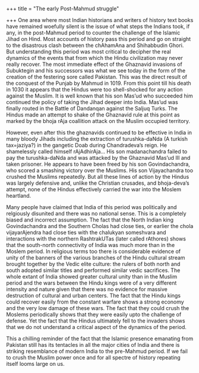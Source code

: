 +++
title = "The early Post-Mahmud struggle"

+++
One area where most Indian historians and writers of history text books
have remained woefully silent is the issue of what steps the Indians
took, if any, in the post-Mahmud period to counter the challenge of the
Islamic Jihad on Hind. Most accounts of history pass this period and go
on straight to the disastrous clash between the chAhamAna and
Shihabbudin Ghori. But understanding this period was most critical to
decipher the real dynamics of the events that from which the Hindu
civilization may never really recover. The most immediate effect of the
Ghaznavid invasions of Subuktegin and his successors was what we see
today in the form of the creation of the festering sore called Pakistan.
This was the direct result of the conquest of the Punjab by Mahmud in
1019. From this point till his death in 1030 it appears that the Hindus
were too shell-shocked for any action against the Muslim. It is well
known that his son Mas’ud who succeeded him continued the policy of
taking the Jihad deeper into India. Mas’ud was finally routed in the
Battle of Dandanqan against the Saljuq Turks. The Hindus made an attempt
to shake of the Ghaznavid rule at this point as marked by the bhoja rAja
coallition attack on the Muslim occupied territory.

However, even after this the ghaznavids continued to be effective in
India in many bloody Jihads including the extraction of turushka-daNda
(A turkish tax=jaziya?) in the gangetic Doab during Chandradeva’s reign.
He shamelessly called himself rAjAdhirAja… His son madanachandra failed
to pay the turushka-daNda and was attacked by the Ghaznavid Mas’ud III
and taken prisoner. He appears to have been freed by his son
Govindachandra, who scored a smashing victory over the Muslims. His son
Vijayachandra too crushed the Muslims repeatedly. But all these lines of
action by the Hindus was largely defensive and, unlike the Christian
crusades, and bhoja-deva’s attempt, none of the Hindus effectively
carried the war into the Moslem heartland.

Many people have claimed that India of this period was politically and
relgiously disunited and there was no national sense. This is a
completely biased and incorrect assumption. The fact that the North
Indian king Govindachandra and the Southern Cholas had close ties, or
earlier the chola vijayarAjendra had close ties with the chalukyan
someshvara and interactions with the northern RashtrakUTas (later called
rAthores) shows that the south-north connectivity of India was much more
than in the Moslem period. In religious terms too there is considerable
evidence of unity of the banners of the various branches of the Hindu
cultural stream brought together by the Vedic elite culture: the rulers
of both north and south adopted similar titles and performed similar
vedic sacrifices. The whole extant of India showed greater cultural
unity than in the Muslim period and the wars between the Hindu kings
were of a very different intensity and nature given that there was no
evidence for massive destruction of cultural and urban centers. The fact
that the Hindu kings could recover easily from the constant warfare
shows a strong economy and the very low damage of these wars. The fact
that they could crush the Moslems periodically shows that they were
easily upto the challenge of defense. Yet the fact that the Hindus
ultimately fell to the invaders shows that we do not understand a
critical aspect of the dynamics of the period.

This a chilling reminder of the fact that the Islamic presence emanating
from Pakistan still has its tentacles in all the major cities of India
and there is striking resemblance of modern India to the pre-Mahmud
period. If we fail to crush the Muslim power once and for all spectre of
history repeating itself looms large on us.
